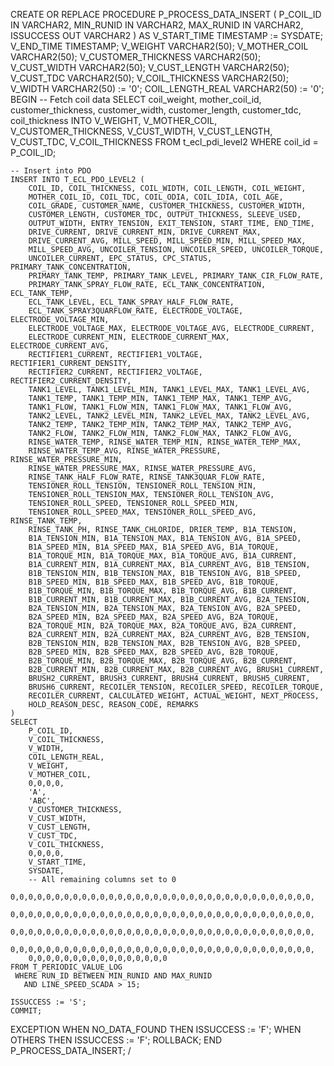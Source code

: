CREATE OR REPLACE PROCEDURE P_PROCESS_DATA_INSERT (
    P_COIL_ID   IN  VARCHAR2,
    MIN_RUNID   IN  VARCHAR2,
    MAX_RUNID   IN  VARCHAR2,
    ISSUCCESS   OUT VARCHAR2
) AS
    V_START_TIME         TIMESTAMP := SYSDATE;
    V_END_TIME           TIMESTAMP;
    V_WEIGHT             VARCHAR2(50);
    V_MOTHER_COIL        VARCHAR2(50);
    V_CUSTOMER_THICKNESS VARCHAR2(50);
    V_CUST_WIDTH         VARCHAR2(50);
    V_CUST_LENGTH        VARCHAR2(50);
    V_CUST_TDC           VARCHAR2(50);
    V_COIL_THICKNESS     VARCHAR2(50);
    V_WIDTH              VARCHAR2(50) := '0';
    COIL_LENGTH_REAL     VARCHAR2(50) := '0';
BEGIN
    -- Fetch coil data
    SELECT coil_weight,
           mother_coil_id,
           customer_thickness,
           customer_width,
           customer_length,
           customer_tdc,
           coil_thickness
      INTO V_WEIGHT,
           V_MOTHER_COIL,
           V_CUSTOMER_THICKNESS,
           V_CUST_WIDTH,
           V_CUST_LENGTH,
           V_CUST_TDC,
           V_COIL_THICKNESS
      FROM t_ecl_pdi_level2
     WHERE coil_id = P_COIL_ID;

    -- Insert into PDO
    INSERT INTO T_ECL_PDO_LEVEL2 (
        COIL_ID, COIL_THICKNESS, COIL_WIDTH, COIL_LENGTH, COIL_WEIGHT,
        MOTHER_COIL_ID, COIL_TDC, COIL_ODIA, COIL_IDIA, COIL_AGE,
        COIL_GRADE, CUSTOMER_NAME, CUSTOMER_THICKNESS, CUSTOMER_WIDTH,
        CUSTOMER_LENGTH, CUSTOMER_TDC, OUTPUT_THICKNESS, SLEEVE_USED,
        OUTPUT_WIDTH, ENTRY_TENSION, EXIT_TENSION, START_TIME, END_TIME,
        DRIVE_CURRENT, DRIVE_CURRENT_MIN, DRIVE_CURRENT_MAX,
        DRIVE_CURRENT_AVG, MILL_SPEED, MILL_SPEED_MIN, MILL_SPEED_MAX,
        MILL_SPEED_AVG, UNCOILER_TENSION, UNCOILER_SPEED, UNCOILER_TORQUE,
        UNCOILER_CURRENT, EPC_STATUS, CPC_STATUS, PRIMARY_TANK_CONCENTRATION,
        PRIMARY_TANK_TEMP, PRIMARY_TANK_LEVEL, PRIMARY_TANK_CIR_FLOW_RATE,
        PRIMARY_TANK_SPRAY_FLOW_RATE, ECL_TANK_CONCENTRATION, ECL_TANK_TEMP,
        ECL_TANK_LEVEL, ECL_TANK_SPRAY_HALF_FLOW_RATE,
        ECL_TANK_SPRAY3QUARFLOW_RATE, ELECTRODE_VOLTAGE, ELECTRODE_VOLTAGE_MIN,
        ELECTRODE_VOLTAGE_MAX, ELECTRODE_VOLTAGE_AVG, ELECTRODE_CURRENT,
        ELECTRODE_CURRENT_MIN, ELECTRODE_CURRENT_MAX, ELECTRODE_CURRENT_AVG,
        RECTIFIER1_CURRENT, RECTIFIER1_VOLTAGE, RECTIFIER1_CURRENT_DENSITY,
        RECTIFIER2_CURRENT, RECTIFIER2_VOLTAGE, RECTIFIER2_CURRENT_DENSITY,
        TANK1_LEVEL, TANK1_LEVEL_MIN, TANK1_LEVEL_MAX, TANK1_LEVEL_AVG,
        TANK1_TEMP, TANK1_TEMP_MIN, TANK1_TEMP_MAX, TANK1_TEMP_AVG,
        TANK1_FLOW, TANK1_FLOW_MIN, TANK1_FLOW_MAX, TANK1_FLOW_AVG,
        TANK2_LEVEL, TANK2_LEVEL_MIN, TANK2_LEVEL_MAX, TANK2_LEVEL_AVG,
        TANK2_TEMP, TANK2_TEMP_MIN, TANK2_TEMP_MAX, TANK2_TEMP_AVG,
        TANK2_FLOW, TANK2_FLOW_MIN, TANK2_FLOW_MAX, TANK2_FLOW_AVG,
        RINSE_WATER_TEMP, RINSE_WATER_TEMP_MIN, RINSE_WATER_TEMP_MAX,
        RINSE_WATER_TEMP_AVG, RINSE_WATER_PRESSURE, RINSE_WATER_PRESSURE_MIN,
        RINSE_WATER_PRESSURE_MAX, RINSE_WATER_PRESSURE_AVG,
        RINSE_TANK_HALF_FLOW_RATE, RINSE_TANK3QUAR_FLOW_RATE,
        TENSIONER_ROLL_TENSION, TENSIONER_ROLL_TENSION_MIN,
        TENSIONER_ROLL_TENSION_MAX, TENSIONER_ROLL_TENSION_AVG,
        TENSIONER_ROLL_SPEED, TENSIONER_ROLL_SPEED_MIN,
        TENSIONER_ROLL_SPEED_MAX, TENSIONER_ROLL_SPEED_AVG, RINSE_TANK_TEMP,
        RINSE_TANK_PH, RINSE_TANK_CHLORIDE, DRIER_TEMP, B1A_TENSION,
        B1A_TENSION_MIN, B1A_TENSION_MAX, B1A_TENSION_AVG, B1A_SPEED,
        B1A_SPEED_MIN, B1A_SPEED_MAX, B1A_SPEED_AVG, B1A_TORQUE,
        B1A_TORQUE_MIN, B1A_TORQUE_MAX, B1A_TORQUE_AVG, B1A_CURRENT,
        B1A_CURRENT_MIN, B1A_CURRENT_MAX, B1A_CURRENT_AVG, B1B_TENSION,
        B1B_TENSION_MIN, B1B_TENSION_MAX, B1B_TENSION_AVG, B1B_SPEED,
        B1B_SPEED_MIN, B1B_SPEED_MAX, B1B_SPEED_AVG, B1B_TORQUE,
        B1B_TORQUE_MIN, B1B_TORQUE_MAX, B1B_TORQUE_AVG, B1B_CURRENT,
        B1B_CURRENT_MIN, B1B_CURRENT_MAX, B1B_CURRENT_AVG, B2A_TENSION,
        B2A_TENSION_MIN, B2A_TENSION_MAX, B2A_TENSION_AVG, B2A_SPEED,
        B2A_SPEED_MIN, B2A_SPEED_MAX, B2A_SPEED_AVG, B2A_TORQUE,
        B2A_TORQUE_MIN, B2A_TORQUE_MAX, B2A_TORQUE_AVG, B2A_CURRENT,
        B2A_CURRENT_MIN, B2A_CURRENT_MAX, B2A_CURRENT_AVG, B2B_TENSION,
        B2B_TENSION_MIN, B2B_TENSION_MAX, B2B_TENSION_AVG, B2B_SPEED,
        B2B_SPEED_MIN, B2B_SPEED_MAX, B2B_SPEED_AVG, B2B_TORQUE,
        B2B_TORQUE_MIN, B2B_TORQUE_MAX, B2B_TORQUE_AVG, B2B_CURRENT,
        B2B_CURRENT_MIN, B2B_CURRENT_MAX, B2B_CURRENT_AVG, BRUSH1_CURRENT,
        BRUSH2_CURRENT, BRUSH3_CURRENT, BRUSH4_CURRENT, BRUSH5_CURRENT,
        BRUSH6_CURRENT, RECOILER_TENSION, RECOILER_SPEED, RECOILER_TORQUE,
        RECOILER_CURRENT, CALCULATED_WEIGHT, ACTUAL_WEIGHT, NEXT_PROCESS,
        HOLD_REASON_DESC, REASON_CODE, REMARKS
    )
    SELECT 
        P_COIL_ID,
        V_COIL_THICKNESS,
        V_WIDTH,
        COIL_LENGTH_REAL,
        V_WEIGHT,
        V_MOTHER_COIL,
        0,0,0,0,
        'A',
        'ABC',
        V_CUSTOMER_THICKNESS,
        V_CUST_WIDTH,
        V_CUST_LENGTH,
        V_CUST_TDC,
        V_COIL_THICKNESS,
        0,0,0,0,
        V_START_TIME,
        SYSDATE,
        -- All remaining columns set to 0
        0,0,0,0,0,0,0,0,0,0,0,0,0,0,0,0,0,0,0,0,0,0,0,0,0,0,0,0,0,0,0,0,0,0,
        0,0,0,0,0,0,0,0,0,0,0,0,0,0,0,0,0,0,0,0,0,0,0,0,0,0,0,0,0,0,0,0,0,0,
        0,0,0,0,0,0,0,0,0,0,0,0,0,0,0,0,0,0,0,0,0,0,0,0,0,0,0,0,0,0,0,0,0,0,
        0,0,0,0,0,0,0,0,0,0,0,0,0,0,0,0,0,0,0,0,0,0,0,0,0,0,0,0,0,0,0,0,0,0,
        0,0,0,0,0,0,0,0,0,0,0,0,0,0,0,0
    FROM T_PERIODIC_VALUE_LOG
     WHERE RUN_ID BETWEEN MIN_RUNID AND MAX_RUNID
       AND LINE_SPEED_SCADA > 15;

    ISSUCCESS := 'S';
    COMMIT;

EXCEPTION
    WHEN NO_DATA_FOUND THEN
        ISSUCCESS := 'F';
    WHEN OTHERS THEN
        ISSUCCESS := 'F';
        ROLLBACK;
END P_PROCESS_DATA_INSERT;
/